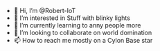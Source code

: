 - 👋 Hi, I’m @Robert-IoT
- 👀 I’m interested in Stuff with blinky lights
- 🌱 I’m currently learning to anny people more
- 💞️ I’m looking to collaborate on world domination
- 📫 How to reach me mostly on a Cylon Base star

<!---
Robert-IoT/Robert-IoT is a ✨ special ✨ repository because its `README.md` (this file) appears on your GitHub profile.
You can click the Preview link to take a look at your changes.
--->
